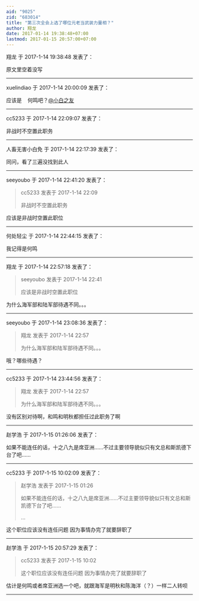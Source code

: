 ```yaml
---
aid: "9025"
zid: "683014"
title: "第三次全会上选了哪位元老当武装力量相？"
author: 翔龙
date: 2017-01-14 19:38:48+07:00
lastmod: 2017-01-15 20:57:00+07:00
---
```


翔龙 于 2017-1-14 19:38:48 发表了：

原文里空着没写

---

xuelindiao 于 2017-1-14 20:00:09 发表了：

应该是    何鸣吧？[@小白之友](https://bbs.northdy.com/home.php?mod=space&uid=76559)

---

cc5233 于 2017-1-14 22:09:07 发表了：

非战时不空置此职务

---

人畜无害小白免 于 2017-1-14 22:17:39 发表了：

同问，看了三遍没找到此人

---

seeyoubo 于 2017-1-14 22:41:20 发表了：

> cc5233 发表于 2017-1-14 22:09
>
> 非战时不空置此职务

应该是非战时空置此职位

---

何处轻尘 于 2017-1-14 22:44:15 发表了：

我记得是何鸣

---

翔龙 于 2017-1-14 22:57:18 发表了：

> seeyoubo 发表于 2017-1-14 22:41
>
> 应该是非战时空置此职位

为什么海军部和陆军部待遇不同。。。

---

seeyoubo 于 2017-1-14 23:08:36 发表了：

> 翔龙 发表于 2017-1-14 22:57
>
> 为什么海军部和陆军部待遇不同。。。

哦？哪些待遇？

---

cc5233 于 2017-1-14 23:44:56 发表了：

> 翔龙 发表于 2017-1-14 22:57
>
> 为什么海军部和陆军部待遇不同。。。

没有区别对待啊，和鸣和明秋都担任过此职务了啊

---

赵学浩 于 2017-1-15 01:26:06 发表了：

如果不能连任的话，十之八九是席亚洲……不过主要领导貌似只有文总和斯凯德下台了吧……

---

cc5233 于 2017-1-15 10:02:09 发表了：

> 赵学浩 发表于 2017-1-15 01:26
>
> 如果不能连任的话，十之八九是席亚洲……不过主要领导貌似只有文总和斯凯德下台了吧……
>
> ...

这个职位应该没有连任问题 因为事情办完了就要辞职了

---

赵学浩 于 2017-1-15 20:57:29 发表了：

> cc5233 发表于 2017-1-15 10:02
>
> 这个职位应该没有连任问题 因为事情办完了就要辞职了

估计是何鸣或者席亚洲选一个吧，就跟海军是明秋和陈海洋（？）一样二人转呗

---
